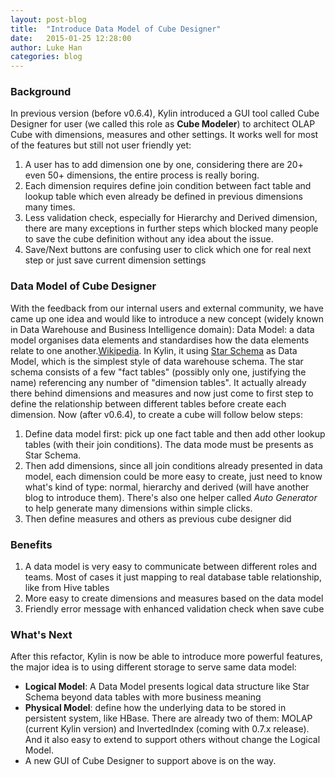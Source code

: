 ```yaml
---
layout: post-blog
title:  "Introduce Data Model of Cube Designer"
date:   2015-01-25 12:28:00
author: Luke Han
categories: blog
---
```


### Background
In previous version (before v0.6.4), Kylin introduced a GUI tool called Cube Designer for user (we called this role as __Cube Modeler__) to architect OLAP Cube with dimensions, measures and other settings. It works well for most of the features but still not user friendly yet: 

1. A user has to add dimension one by one, considering there are 20+ even 50+ dimensions, the entire process is really boring. 
2. Each dimension requires define join condition between fact table and lookup table which even already be defined in previous dimensions many times.
3. Less validation check, especially for Hierarchy and Derived dimension, there are many exceptions in further steps which blocked many people to save the cube definition without any idea about the issue.
4. Save/Next buttons are confusing user to click which one for real next step or just save current dimension settings

### Data Model of Cube Designer
With the feedback from our internal users and external community, we have came up one idea and would like to introduce a new concept (widely known in Data Warehouse and Business Intelligence domain): Data Model: a data model organises data elements and standardises how the data elements relate to one another.[Wikipedia](http://en.wikipedia.org/wiki/Data_model). In Kylin, it using [Star Schema](http://en.wikipedia.org/wiki/Star_schema) as Data Model, which is the simplest style of data warehouse schema. The star schema consists of a few "fact tables" (possibly only one, justifying the name) referencing any number of "dimension tables". It actually already there behind dimensions and measures and now just come to first step to define the relationship between different tables before create each dimension. 
Now (after v0.6.4), to create a cube will follow below steps:

1. Define data model first: pick up one fact table and then add other lookup tables (with their join conditions). The data mode must be presents as Star Schema.
2. Then add dimensions, since all join conditions already presented in data model, each dimension could be more easy to create, just need to know what's kind of type: normal, hierarchy and derived (will have another blog to introduce them). There's also one helper called _Auto Generator_ to help generate many dimensions within simple clicks.
3. Then define measures and others as previous cube designer did

### Benefits
1. A data model is very easy to communicate between different roles and teams. Most of cases it just mapping to real database table relationship, like from Hive tables
2. More easy to create dimensions and measures based on the data model
3. Friendly error message with enhanced validation check when save cube


### What's Next
After this refactor, Kylin is now be able to introduce more powerful features, the major idea is to using different storage to serve same data model:

* __Logical Model__: A Data Model presents logical data structure like Star Schema beyond data tables with more business meaning
* __Physical Model__: define how the underlying data to be stored in persistent system, like HBase. There are already two of them: MOLAP (current Kylin version) and InvertedIndex (coming with 0.7.x release). And it also easy to extend to support others without change the Logical Model.
* A new GUI of Cube Designer to support above is on the way.




